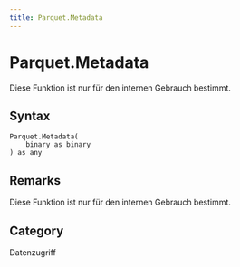 ```yaml
---
title: Parquet.Metadata
---
```


# Parquet.Metadata


Diese Funktion ist nur für den internen Gebrauch bestimmt.


## Syntax

```powerquery
Parquet.Metadata(
    binary as binary
) as any
```


## Remarks

Diese Funktion ist nur für den internen Gebrauch bestimmt.



## Category
Datenzugriff
